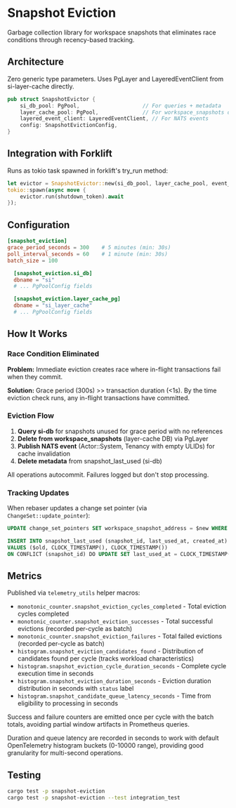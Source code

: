 # Snapshot Eviction

Garbage collection library for workspace snapshots that eliminates race conditions through recency-based tracking.

## Architecture

Zero generic type parameters. Uses PgLayer and LayeredEventClient from si-layer-cache directly.

```rust
pub struct SnapshotEvictor {
    si_db_pool: PgPool,                    // For queries + metadata
    layer_cache_pool: PgPool,              // For workspace_snapshots deletion
    layered_event_client: LayeredEventClient, // For NATS events
    config: SnapshotEvictionConfig,
}
```

## Integration with Forklift

Runs as tokio task spawned in forklift's try_run method:

```rust
let evictor = SnapshotEvictor::new(si_db_pool, layer_cache_pool, event_client, config);
tokio::spawn(async move {
    evictor.run(shutdown_token).await
});
```

## Configuration

```toml
[snapshot_eviction]
grace_period_seconds = 300    # 5 minutes (min: 30s)
poll_interval_seconds = 60    # 1 minute (min: 30s)
batch_size = 100

  [snapshot_eviction.si_db]
  dbname = "si"
  # ... PgPoolConfig fields

  [snapshot_eviction.layer_cache_pg]
  dbname = "si_layer_cache"
  # ... PgPoolConfig fields
```

## How It Works

### Race Condition Eliminated

**Problem:** Immediate eviction creates race where in-flight transactions fail when they commit.

**Solution:** Grace period (300s) >> transaction duration (<1s). By the time eviction check runs, any in-flight transactions have committed.

### Eviction Flow

1. **Query si-db** for snapshots unused for grace period with no references
2. **Delete from workspace_snapshots** (layer-cache DB) via PgLayer
3. **Publish NATS event** (Actor::System, Tenancy with empty ULIDs) for cache invalidation
4. **Delete metadata** from snapshot_last_used (si-db)

All operations autocommit. Failures logged but don't stop processing.

### Tracking Updates

When rebaser updates a change set pointer (via `ChangeSet::update_pointer`):

```sql
UPDATE change_set_pointers SET workspace_snapshot_address = $new WHERE id = $id;

INSERT INTO snapshot_last_used (snapshot_id, last_used_at, created_at)
VALUES ($old, CLOCK_TIMESTAMP(), CLOCK_TIMESTAMP())
ON CONFLICT (snapshot_id) DO UPDATE SET last_used_at = CLOCK_TIMESTAMP();
```

## Metrics

Published via `telemetry_utils` helper macros:

- `monotonic_counter.snapshot_eviction_cycles_completed` - Total eviction cycles completed
- `monotonic_counter.snapshot_eviction_successes` - Total successful evictions (recorded per-cycle as batch)
- `monotonic_counter.snapshot_eviction_failures` - Total failed evictions (recorded per-cycle as batch)
- `histogram.snapshot_eviction_candidates_found` - Distribution of candidates found per cycle (tracks workload characteristics)
- `histogram.snapshot_eviction_cycle_duration_seconds` - Complete cycle execution time in seconds
- `histogram.snapshot_eviction_duration_seconds` - Eviction duration distribution in seconds with `status` label
- `histogram.snapshot_candidate_queue_latency_seconds` - Time from eligibility to processing in seconds

Success and failure counters are emitted once per cycle with the batch totals, avoiding partial window artifacts in Prometheus queries.

Duration and queue latency are recorded in seconds to work with default OpenTelemetry histogram buckets (0-10000 range), providing good granularity for multi-second operations.

## Testing

```bash
cargo test -p snapshot-eviction
cargo test -p snapshot-eviction --test integration_test
```
